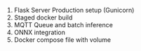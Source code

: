 1. Flask Server Production setup (Gunicorn)
2. Staged docker build
3. MQTT Queue and batch inference
4. ONNX integration
5. Docker compose file with volume